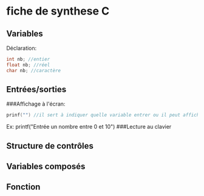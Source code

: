 # fiche de synthese C

## Variables
Déclaration:
```c
int nb; //entier
float nb; //réel
char nb; //caractère

```
## Entrées/sorties
###Affichage à l'écran:
```c
prinf("") //il sert à indiquer quelle variable entrer ou il peut afficher des variables
```
Ex: printf("Entrée un nombre entre 0 et 10")
###Lecture au clavier
## Structure de contrôles

## Variables composés

## Fonction
